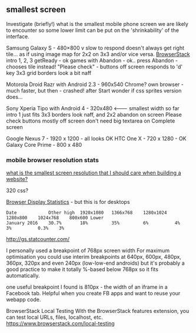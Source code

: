

## smallest screen

Investigate (briefly!) what is the smallest mobile phone screen we are likely to encounter so some lower limit can be put on the 'shrinkability' of the interface.

Samsung Galaxy S - 480×800
v slow to respond
doesn't always get right tile... as if using image map for 2x2 on 3x3 and/or vice versa.
[BrowserStack](https://www.browserstack.com/start#os=android&os_version=2.2&device=Samsung+Galaxy+S&zoom_to_fit=true&full_screen=true&url=http%3A%2F%2Fred.ctsu.ox.ac.uk%2F~cp%2Fcjb%2F&speed=1)
intro 1, 2, 3
getReady - ok
games with Abandon - ok..
press Abandon - chooses tile instead!
"Please check" - buttons off screen
responds to 'd' key 
3x3 grid borders look a bit naff

Motorola Droid Razr with Android 2.3 - 960x540
Chrome? own browser - much faster, but then - crashed! after Start
wonder if css sprites version does...

Sony Xperia Tipo with Android 4 - 320x480 <---  smallest width so far
intro 1 just fits
3x3 borders look naff, and 2x2
abandon on screen
Please check buttons mostly off screen
don't need big textarea on Complete screen

Google Nexus 7 -  1920 x 1200 - all looks OK
HTC One X - 720 x 1280 - OK
Galaxy Core Prime - 800 x 480

### mobile browser resolution stats

[what is the smallest screen resolution that I should care when building a website?](http://stackoverflow.com/questions/10943342/what-is-the-smallest-screen-resolution-that-i-should-care-when-building-a-websit)

320 css?

[Browser Display Statistics](http://www.w3schools.com/browsers/browsers_display.asp) - but this is for desktops

    Date            Other high  1920x1080   1366x768    1280x1024   1280x800    1024x768    800x600 Lower
    January 2016    30.7%       18%         35%         6%          4%          3%          0.3%    3%


http://gs.statcounter.com/

I personally used a breakpoint of 768px screen width
For maximum optimisation you could use interim breakpoints at 640px, 600px, 480px, 360px, 320px and even 240px (low-low-end androids) but it's probably a good practice to make it totally %-based below 768px so it fits automatically.

one useful breakpoint I found is 810px - the width of an iframe in a Facebook tab. Helpful when you create FB apps and want to reuse your webapp code.

BrowserStack Local Testing
With the BrowserStack features extension, you can test local URLs, files, localhost, etc. https://www.browserstack.com/local-testing
